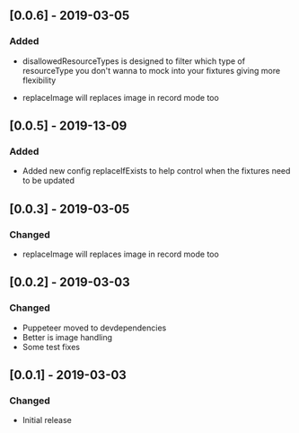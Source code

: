 ## [0.0.6] - 2019-03-05
### Added
- disallowedResourceTypes is designed to filter which type of resourceType you don't wanna to mock into your fixtures giving more flexibility

- replaceImage will replaces image in record mode too

## [0.0.5] - 2019-13-09
### Added
- Added new config replaceIfExists to help control when the fixtures need to be updated

## [0.0.3] - 2019-03-05
### Changed
- replaceImage will replaces image in record mode too

## [0.0.2] - 2019-03-03
### Changed
- Puppeteer moved to devdependencies
- Better is image handling
- Some test fixes

## [0.0.1] - 2019-03-03
### Changed
- Initial release
